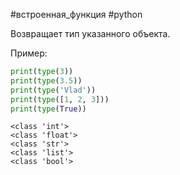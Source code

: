 #встроенная_функция #python 

Возвращает тип указанного объекта.

Пример:
```python
print(type(3))
print(type(3.5))
print(type('Vlad'))
print(type([1, 2, 3]))
print(type(True))
```
```
<class 'int'>
<class 'float'>
<class 'str'>
<class 'list'>
<class 'bool'>
```